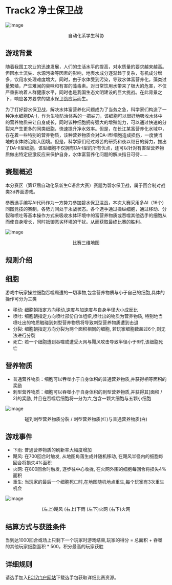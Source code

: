 # Track2 净土保卫战

![image](./1.png)
<center> 自动化系学生科协</center>

## 游戏背景

随着我国工农业的迅速发展，人们的生活水平的提高，对水质量的要求越来越高。但因水土流失、水源污染等因素的影响，地表水成分逐渐趋于复杂，有机成分增多，饮用水处理难度增大。同时，由于水体受到污染，导致水体富营养化，藻类过量繁殖，产生难闻的臭味和有害的藻毒素。对日常饮用水带来了极大的危害，不仅严重影响着人群健康水平，同时也是我国生态文明建设的巨大挑战。在此背景之下，响应各方要求的碧水保卫战应运而生。

为了打好碧水保卫战，解决水体富营养化问题成为了当务之急，科学家们构造了一种净水细胞DA-I，作为生物防治体系的一把尖刀，该细胞可以很好地吸收水体中的营养物质来让自身成长，同时该种细胞拥有强大的增殖能力，可以通过快速的分裂来产生更多的同类细胞，快速提升净水效率。但是，在长江某富营养化水域中，存在着一些特别的营养物质，该种营养物质会对DA-I型细胞造成损伤，一度使当地的水体防治陷入困境。但是，科学家们经过艰苦的研究和夜以继日的努力，推出了DA-II型细胞，该型细胞不仅拥有DA-I型的所有优点，还可以针对有害型营养物质做出特定应激反应来保护自身，水体富营养化问题的解决指日可待……

## 赛题概述

本分赛区（第17届自动化系新生C语言大赛）赛题为碧水保卫战，属于回合制对战类3d界面游戏。

参赛选手编写AI代码作为一方势力参加碧水保卫混战，本次大赛采用多AI（16个）同图竞技的赛制，各势力间处于永战状态。各个选手通过操纵细胞，通过移动、分裂和喷吐等基本操作方式来吸收水体环境中的富营养物质或吞噬其他选手的细胞从而使自身增长，同时抵御恶劣环境的干扰。从而获取最终比赛的胜利。

![image](./4.png)
<center> 比赛三维地图</center>

## 规则介绍

## 细胞

游戏中玩家操控细胞吞噬周遭的一切事物,包含营养物质与小于自己的细胞,具体的操作可分为三类
- 移动: 细胞朝指定方向移动,速度与加速度与自身半径大小成反比
- 喷吐: 细胞朝指定方向喷吐部份自体组织,喷吐出的物质为营养物质, 特别地当喷吐出的物质触碰到刺型营养物质将导致刺型营养物质遭到击退
- 分裂: 细胞朝指定方向分裂为两个面积相同的细胞, 若玩家细胞数超过6个,则无法进行分裂
- 死亡: 若一个细胞遭到吞噬或遭受火网与飓风攻击导致半径小于6时,该细胞死亡


## 营养物质

- 普通营养物质：细胞可以吞噬小于自身体积的普通营养物质,并获得相等面积的奖励
- 刺型营养物质：细胞可以吞噬小于自身体积的刺型营养物质,并获得其[面积 / 2]的奖励, 并且在吞噬后细胞将一分为六,包含一颗大细胞与五颗小细胞

![image](./3.png)

<center> 碰到刺型营养物质分裂 / 刺型营养物质(红)与普通营养物质(白)</center>

## 游戏事件

- 下雨: 普通营养物质的刷新率大幅度增加
- 飓风: 在700回合时触发, 从地图角落生成并随机移动, 在飓风半径内的细胞每回合将损失4%面积
- 火网: 在800回合时触发, 逐步往中心收拢, 在火网外围的细胞每回合将损失4%面积
- 重生: 当玩家的最后一个细胞死亡时,在地图随机地点重生,每个玩家有3次重生机会

![image](./2.png)

<center> (左上)飓风 (右上)下雨 (左下)火网 (右下)火网</center>

## 结算方式与获胜条件

当到达1000回合或场上只剩下一个玩家时游戏结束,玩家的得分 = 总面积 + 吞噬的其他玩家细胞面积 * 500，积分最高的玩家获胜

## 详细规则

请选手加入[FC17门户网站](http://140.143.170.135:3000/#/)下载选手包获取详细比赛资源。
